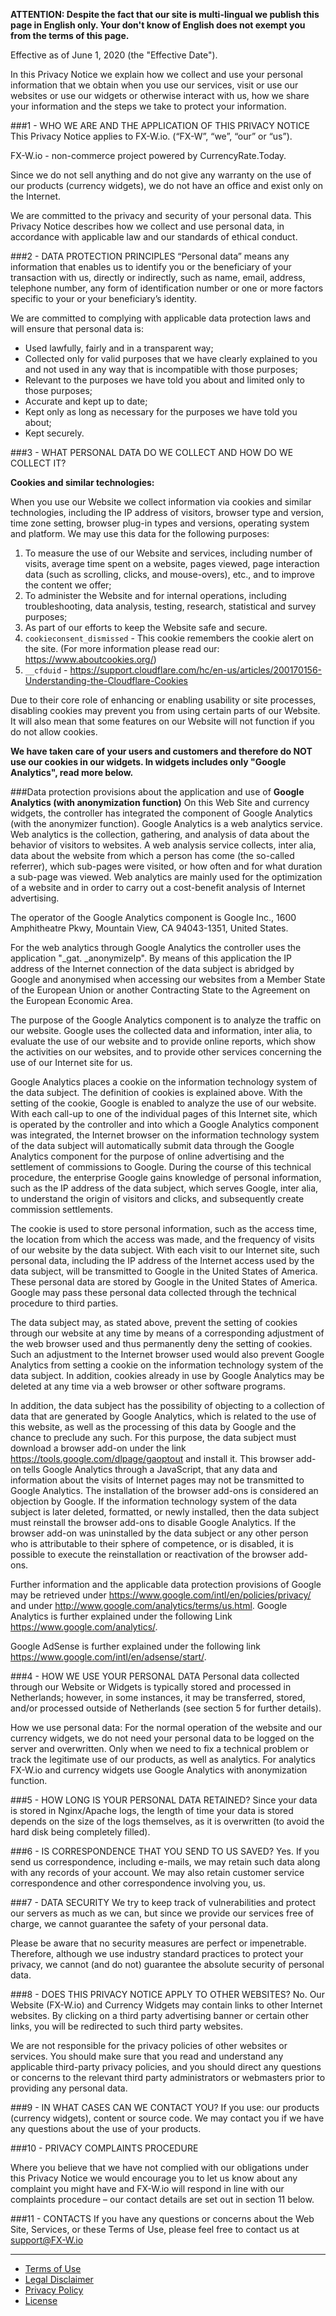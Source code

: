 **ATTENTION: Despite the fact that our site is multi-lingual we publish this page in English only. Your don't know of English does not exempt you from the terms of this page.**

Effective as of June 1, 2020 (the "Effective Date").

In this Privacy Notice we explain how we collect and use your personal information that we obtain when you use our services, visit or use our websites or use our widgets or otherwise interact with us, how we share your information and the steps we take to protect your information.

###1 - WHO WE ARE AND THE APPLICATION OF THIS PRIVACY NOTICE
This Privacy Notice applies to FX-W.io. (“FX-W”, “we”, “our” or “us”).

FX-W.io - non-commerce project powered by CurrencyRate.Today.

Since we do not sell anything and do not give any warranty on the use of our products (currency widgets), we do not have an office and exist only on the Internet.

We are committed to the privacy and security of your personal data. This Privacy Notice describes how we collect and use personal data, in accordance with applicable law and our standards of ethical conduct.

###2 - DATA PROTECTION PRINCIPLES
“Personal data” means any information that enables us to identify you or the beneficiary of your transaction with us, directly or indirectly, such as name, email, address, telephone number, any form of identification number or one or more factors specific to your or your beneficiary’s identity.

We are committed to complying with applicable data protection laws and will ensure that personal data is:

* Used lawfully, fairly and in a transparent way;
* Collected only for valid purposes that we have clearly explained to you and not used in any way that is incompatible with those purposes;
* Relevant to the purposes we have told you about and limited only to those purposes;
* Accurate and kept up to date;
* Kept only as long as necessary for the purposes we have told you about;
* Kept securely.

###3 - WHAT PERSONAL DATA DO WE COLLECT AND HOW DO WE COLLECT IT?

**Cookies and similar technologies:**

When you use our Website we collect information via cookies and similar technologies, including the IP address of visitors, browser type and version, time zone setting, browser plug-in types and versions, operating system and platform. We may use this data for the following purposes:

1. To measure the use of our Website and services, including number of visits, average time spent on a website, pages viewed, page interaction data (such as scrolling, clicks, and mouse-overs), etc., and to improve the content we offer;
2. To administer the Website and for internal operations, including troubleshooting, data analysis, testing, research, statistical and survey purposes;
3. As part of our efforts to keep the Website safe and secure.
4. `cookieconsent_dismissed` - This cookie remembers the cookie alert on the site. (For more information please read our: https://www.aboutcookies.org/)
5. `__cfduid` - https://support.cloudflare.com/hc/en-us/articles/200170156-Understanding-the-Cloudflare-Cookies

Due to their core role of enhancing or enabling usability or site processes, disabling cookies may prevent you from using certain parts of our Website. It will also mean that some features on our Website will not function if you do not allow cookies.

**We have taken care of your users and customers and therefore do NOT use our cookies in our widgets. In widgets includes only "Google Analytics", read more below.**

###Data protection provisions about the application and use of
**Google Analytics (with anonymization function)**
On this Web Site and currency widgets, the controller has integrated the component of Google Analytics (with the anonymizer function). Google Analytics is a web analytics service. Web analytics is the collection, gathering, and analysis of data about the behavior of visitors to websites. A web analysis service collects, inter alia, data about the website from which a person has come (the so-called referrer), which sub-pages were visited, or how often and for what duration a sub-page was viewed. Web analytics are mainly used for the optimization of a website and in order to carry out a cost-benefit analysis of Internet advertising.

The operator of the Google Analytics component is Google Inc., 1600 Amphitheatre Pkwy, Mountain View, CA 94043-1351, United States.

For the web analytics through Google Analytics the controller uses the application "_gat. _anonymizeIp". By means of this application the IP address of the Internet connection of the data subject is abridged by Google and anonymised when accessing our websites from a Member State of the European Union or another Contracting State to the Agreement on the European Economic Area.

The purpose of the Google Analytics component is to analyze the traffic on our website. Google uses the collected data and information, inter alia, to evaluate the use of our website and to provide online reports, which show the activities on our websites, and to provide other services concerning the use of our Internet site for us.

Google Analytics places a cookie on the information technology system of the data subject. The definition of cookies is explained above. With the setting of the cookie, Google is enabled to analyze the use of our website. With each call-up to one of the individual pages of this Internet site, which is operated by the controller and into which a Google Analytics component was integrated, the Internet browser on the information technology system of the data subject will automatically submit data through the Google Analytics component for the purpose of online advertising and the settlement of commissions to Google. During the course of this technical procedure, the enterprise Google gains knowledge of personal information, such as the IP address of the data subject, which serves Google, inter alia, to understand the origin of visitors and clicks, and subsequently create commission settlements.

The cookie is used to store personal information, such as the access time, the location from which the access was made, and the frequency of visits of our website by the data subject. With each visit to our Internet site, such personal data, including the IP address of the Internet access used by the data subject, will be transmitted to Google in the United States of America. These personal data are stored by Google in the United States of America. Google may pass these personal data collected through the technical procedure to third parties.

The data subject may, as stated above, prevent the setting of cookies through our website at any time by means of a corresponding adjustment of the web browser used and thus permanently deny the setting of cookies. Such an adjustment to the Internet browser used would also prevent Google Analytics from setting a cookie on the information technology system of the data subject. In addition, cookies already in use by Google Analytics may be deleted at any time via a web browser or other software programs.

In addition, the data subject has the possibility of objecting to a collection of data that are generated by Google Analytics, which is related to the use of this website, as well as the processing of this data by Google and the chance to preclude any such. For this purpose, the data subject must download a browser add-on under the link https://tools.google.com/dlpage/gaoptout and install it. This browser add-on tells Google Analytics through a JavaScript, that any data and information about the visits of Internet pages may not be transmitted to Google Analytics. The installation of the browser add-ons is considered an objection by Google. If the information technology system of the data subject is later deleted, formatted, or newly installed, then the data subject must reinstall the browser add-ons to disable Google Analytics. If the browser add-on was uninstalled by the data subject or any other person who is attributable to their sphere of competence, or is disabled, it is possible to execute the reinstallation or reactivation of the browser add-ons.

Further information and the applicable data protection provisions of Google may be retrieved under https://www.google.com/intl/en/policies/privacy/ and under http://www.google.com/analytics/terms/us.html. Google Analytics is further explained under the following Link https://www.google.com/analytics/.

Google AdSense is further explained under the following link https://www.google.com/intl/en/adsense/start/.

###4 - HOW WE USE YOUR PERSONAL DATA
Personal data collected through our Website or Widgets is typically stored and processed in Netherlands; however, in some instances, it may be transferred, stored, and/or processed outside of Netherlands (see section 5 for further details).

How we use personal data:
For the normal operation of the website and our currency widgets, we do not need your personal data to be logged on the server and overwritten. Only when we need to fix a technical problem or track the legitimate use of our products, as well as analytics.
For analytics FX-W.io and currency widgets use Google Analytics with anonymization function.

###5 - HOW LONG IS YOUR PERSONAL DATA RETAINED?
Since your data is stored in Nginx/Apache logs, the length of time your data is stored depends on the size of the logs themselves, as it is overwritten (to avoid the hard disk being completely filled).

###6 - IS CORRESPONDENCE THAT YOU SEND TO US SAVED?
Yes. If you send us correspondence, including e-mails, we may retain such data along with any records of your account. We may also retain customer service correspondence and other correspondence involving you, us.

###7 - DATA SECURITY
We try to keep track of vulnerabilities and protect our servers as much as we can, but since we provide our services free of charge, we cannot guarantee the safety of your personal data.

Please be aware that no security measures are perfect or impenetrable. Therefore, although we use industry standard practices to protect your privacy, we cannot (and do not) guarantee the absolute security of personal data.

###8 - DOES THIS PRIVACY NOTICE APPLY TO OTHER WEBSITES?
No. Our Website (FX-W.io) and Currency Widgets may contain links to other Internet websites. By clicking on a third party advertising banner or certain other links, you will be redirected to such third party websites.

We are not responsible for the privacy policies of other websites or services. You should make sure that you read and understand any applicable third-party privacy policies, and you should direct any questions or concerns to the relevant third party administrators or webmasters prior to providing any personal data.

###9 - IN WHAT CASES CAN WE CONTACT YOU?
If you use: our products (currency widgets), content or source code. We may contact you if we have any questions about the use of your products.

###10 - PRIVACY COMPLAINTS PROCEDURE

Where you believe that we have not complied with our obligations under this Privacy Notice we would encourage you to let us know about any complaint you might have and FX-W.io will respond in line with our complaints procedure – our contact details are set out in section 11 below.

###11 - CONTACTS
If you have any questions or concerns about the Web Site, Services, or these Terms of Use, please feel free to contact us at support@FX-W.io

------------

* [Terms of Use](https://fx-w.io/about/legal/ "Terms of Use")
* [Legal Disclaimer](https://fx-w.io/about/disclaimer/ "Legal Disclaimer")
* [Privacy Policy](https://fx-w.io/about/policy/ "Privacy Policy")
* [License](https://fx-w.io/about/license/ "License")